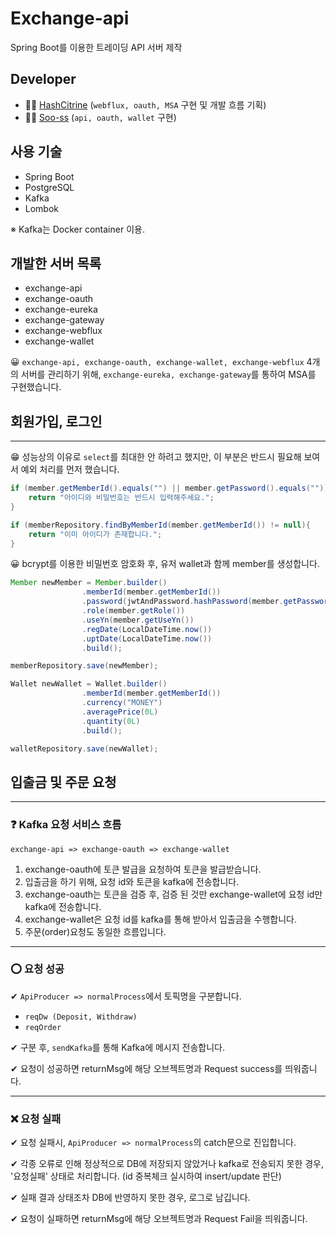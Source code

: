 # Exchange-api

Spring Boot를 이용한 트레이딩 API 서버 제작

## Developer

- 👩‍💻 [HashCitrine](https://github.com/HashCitrine) (`webflux, oauth, MSA` 구현 및 개발 흐름 기획)
- 👩‍💻 [Soo-ss](https://github.com/Soo-ss) (`api, oauth, wallet` 구현)

## 사용 기술

- Spring Boot
- PostgreSQL
- Kafka
- Lombok

※ Kafka는 Docker container 이용.

## 개발한 서버 목록

- exchange-api
- exchange-oauth
- exchange-eureka
- exchange-gateway
- exchange-webflux
- exchange-wallet

😀 `exchange-api, exchange-oauth, exchange-wallet, exchange-webflux` 4개의 서버를 관리하기 위해, `exchange-eureka, exchange-gateway`를 통하여 MSA를 구현했습니다.

## 회원가입, 로그인

---

😁 성능상의 이유로 `select`를 최대한 안 하려고 했지만, 이 부분은 반드시 필요해 보여서 예외 처리를 먼저 했습니다.

```java
if (member.getMemberId().equals("") || member.getPassword().equals("")){
    return "아이디와 비밀번호는 반드시 입력해주세요.";
}

if (memberRepository.findByMemberId(member.getMemberId()) != null){
    return "이미 아이디가 존재합니다.";
}
```

😀 bcrypt를 이용한 비밀번호 암호화 후, 유저 wallet과 함께 member를 생성합니다.

```java
Member newMember = Member.builder()
                .memberId(member.getMemberId())
                .password(jwtAndPassword.hashPassword(member.getPassword()))
                .role(member.getRole())
                .useYn(member.getUseYn())
                .regDate(LocalDateTime.now())
                .uptDate(LocalDateTime.now())
                .build();

memberRepository.save(newMember);

Wallet newWallet = Wallet.builder()
                .memberId(member.getMemberId())
                .currency("MONEY")
                .averagePrice(0L)
                .quantity(0L)
                .build();

walletRepository.save(newWallet);
```

## 입출금 및 주문 요청

---

### ❓ Kafka 요청 서비스 흐름

`exchange-api => exchange-oauth => exchange-wallet`

1. exchange-oauth에 토큰 발급을 요청하여 토큰을 발급받습니다.
2. 입출금을 하기 위해, 요청 id와 토큰을 kafka에 전송합니다.
3. exchange-oauth는 토큰을 검증 후, 검증 된 것만 exchange-wallet에 요청 id만 kafka에 전송합니다.
4. exchange-wallet은 요청 id를 kafka를 통해 받아서 입출금을 수행합니다.
5. 주문(order)요청도 동일한 흐름입니다.

---

### ⭕ 요청 성공

✔ `ApiProducer => normalProcess`에서 토픽명을 구분합니다.

- `reqDw (Deposit, Withdraw)`
- `reqOrder`

✔ 구분 후, `sendKafka`를 통해 Kafka에 메시지 전송합니다.

✔ 요청이 성공하면 returnMsg에 해당 오브젝트명과 Request success를 띄워줍니다.

---

### ❌ 요청 실패

✔ 요청 실패시, `ApiProducer => normalProcess`의 catch문으로 진입합니다.

✔ 각종 오류로 인해 정상적으로 DB에 저장되지 않았거나 kafka로 전송되지 못한 경우, '요청실패' 상태로 처리합니다. (id 중복체크 실시하여 insert/update 판단)

✔ 실패 결과 상태조차 DB에 반영하지 못한 경우, 로그로 남깁니다.

✔ 요청이 실패하면 returnMsg에 해당 오브젝트명과 Request Fail을 띄워줍니다.
